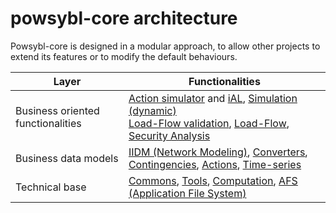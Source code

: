 # powsybl-core architecture

Powsybl-core is designed in a modular approach, to allow other projects to extend its features or to modify the default behaviours.

| Layer | Functionalities |
| ----- | --------------- |
| Business oriented functionalities | [Action simulator]() and [iAL](ial/README.md), [Simulation (dynamic)](dynamic-simulation/README.md) <br/> [Load-Flow validation](loadflow-validation/README.md), [Load-Flow](loadflow/README.md), [Security Analysis]() |
| Business data models | [IIDM (Network Modeling)](iidm/README.md), [Converters](), [Contingencies](contingencies/README.md), [Actions](), [Time-series](time-series/README.md) |
| Technical base | [Commons](),  [Tools](../tools/README.md), [Computation](), [AFS (Application File System)](afs/README.md) |

